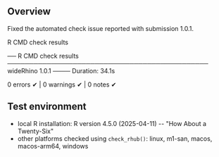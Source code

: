## Overview

Fixed the automated check issue reported with submission 1.0.1. 

R CMD check results 

── R CMD check results ────────────────────────────────────────────── wideRhino 1.0.1 ────
Duration: 34.1s

0 errors ✔ | 0 warnings ✔ | 0 notes ✔



## Test environment

* local R installation: R version 4.5.0 (2025-04-11) -- "How About a Twenty-Six"
* other platforms checked using `check_rhub()`: linux, m1-san, macos, macos-arm64, windows
